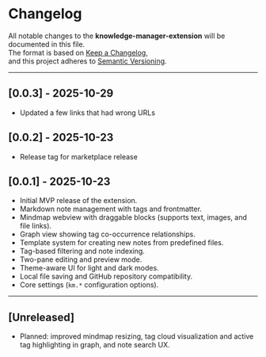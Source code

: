 # Changelog

All notable changes to the **knowledge-manager-extension** will be documented in this file.  
The format is based on [Keep a Changelog](https://keepachangelog.com/en/1.1.0/),  
and this project adheres to [Semantic Versioning](https://semver.org/spec/v2.0.0.html).

---

## [0.0.3] - 2025-10-29

- Updated a few links that had wrong URLs

## [0.0.2] - 2025-10-23

- Release tag for marketplace release

## [0.0.1] - 2025-10-23

- Initial MVP release of the extension.  
- Markdown note management with tags and frontmatter.  
- Mindmap webview with draggable blocks (supports text, images, and file links).  
- Graph view showing tag co-occurrence relationships.  
- Template system for creating new notes from predefined files.  
- Tag-based filtering and note indexing.  
- Two-pane editing and preview mode.  
- Theme-aware UI for light and dark modes.  
- Local file saving and GitHub repository compatibility.  
- Core settings (`km.*` configuration options).  

---

## [Unreleased]

- Planned: improved mindmap resizing, tag cloud visualization and active tag highlighting in graph, and note search UX.
